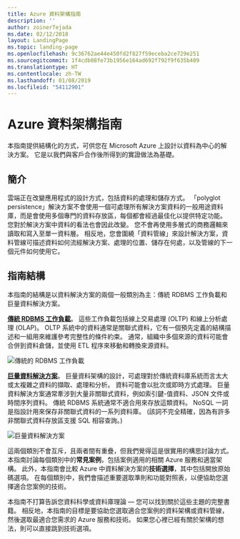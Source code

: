 ```yaml
---
title: Azure 資料架構指南
description: ''
author: zoinerTejada
ms.date: 02/12/2018
layout: LandingPage
ms.topic: landing-page
ms.openlocfilehash: 9c36762ae44e450fd2f827f59eceba2ce729e251
ms.sourcegitcommit: 1f4cdb08fe73b1956e164ad692f792f9f635b409
ms.translationtype: HT
ms.contentlocale: zh-TW
ms.lasthandoff: 01/08/2019
ms.locfileid: "54112901"
---
```

# <a name="azure-data-architecture-guide"></a>Azure 資料架構指南

本指南提供結構化的方式，可供您在 Microsoft Azure 上設計以資料為中心的解決方案。 它是以我們與客戶合作後所得到的實證做法為基礎。

## <a name="introduction"></a>簡介

雲端正在改變應用程式的設計方式，包括資料的處理和儲存方式。 「polyglot persistence」解決方案不會使用一個可處理所有解決方案資料的一般用途資料庫，而是會使用多個專門的資料存放區，每個都會經過最佳化以提供特定功能。 您對於解決方案中資料的看法也會因此改變。 您不會再使用多層式的商務邏輯來讀取和寫入至單一資料層。 相反地，您會圍繞「資料管線」來設計解決方案，資料管線可描述資料如何流經解決方案、處理的位置、儲存在何處，以及管線的下一個元件如何使用它。

## <a name="how-this-guide-is-structured"></a>指南結構

本指南的結構是以資料解決方案的兩個一般類別為主：傳統 RDBMS 工作負載和巨量資料解決方案。

**[傳統 RDBMS 工作負載](./relational-data/index.md)**。 這些工作負載包括線上交易處理 (OLTP) 和線上分析處理 (OLAP)。 OLTP 系統中的資料通常是關聯式資料，它有一個預先定義的結構描述和一組用來維護參考完整性的條件約束。 通常，組織中多個來源的資料可能會合併到資料倉儲，並使用 ETL 程序來移動和轉換來源資料。

![傳統的 RDBMS 工作負載](./images/guide-rdbms.svg)

**[巨量資料解決方案](./big-data/index.md)**。 巨量資料架構的設計，可處理對於傳統資料庫系統而言太大或太複雜之資料的擷取、處理和分析。 資料可能會以批次或即時方式處理。 巨量資料解決方案通常牽涉到大量非關聯式資料，例如索引鍵-值資料、JSON 文件或時間序列資料。 傳統 RDBMS 系統通常不適合用來存放這類資料。 NoSQL 一詞是指設計用來保存非關聯式資料的一系列資料庫。 (該詞不完全精確，因為有許多非關聯式資料存放區支援 SQL 相容查詢。)

![巨量資料解決方案](./images/guide-big-data.svg)

這兩個類別不會互斥，且兩者間有重疊，但我們覺得這是很實用的構思討論方式。 本指南討論每個類別中的**常見案例**，包括案例適用的相關 Azure 服務和適當架構。 此外，本指南會比較 Azure 中資料解決方案的**技術選擇**，其中包括開放原始碼選項。 在每個類別中，我們會描述重要選取準則和功能對照表，以便協助您選擇適合您案例的技術。

本指南不打算告訴您資料科學或資料庫理論 &mdash; 您可以找到關於這些主題的完整書籍。 相反地，本指南的目標是要協助您選取適合您案例的資料架構或資料管線，然後選取最適合您需求的 Azure 服務和技術。 如果您心裡已經有關於架構的想法，則可以直接跳到技術選項。
